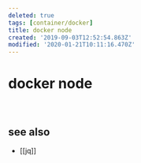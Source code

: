```yaml
---
deleted: true
tags: [container/docker]
title: docker node
created: '2019-09-03T12:52:54.863Z'
modified: '2020-01-21T10:11:16.470Z'
---
```


# docker node

#
```sh


```


## see also
- [[jq]]
